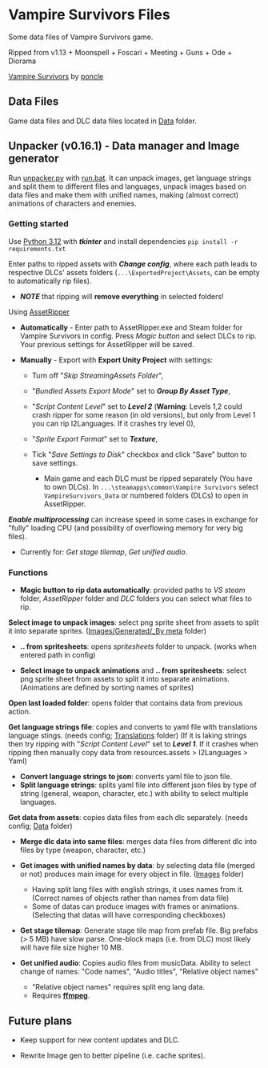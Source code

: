# Vampire Survivors Files

Some data files of Vampire Survivors game.

Ripped from v1.13 + Moonspell + Foscari + Meeting + Guns + Ode + Diorama

[Vampire Survivors](https://store.steampowered.com/app/1794680/Vampire_Survivors/) by [poncle](https://poncle.games)

## Data Files

Game data files and DLC data files located in [Data](Data) folder.

## Unpacker (v0.16.1) - Data manager and Image generator

Run [unpacker.py](unpacker.py) with [run.bat](run.bat). It can unpack images, get language strings and split them to
different files and
languages, unpack images based on data files and make them with unified names, making (almost correct) animations
of characters and enemies.

### Getting started

Use [Python 3.12](https://www.python.org/downloads/) with _**tkinter**_ and install dependencies `pip install -r requirements.txt`

Enter paths to ripped assets with _**Change config**_, where each path leads to respective DLCs' assets
folders (`...\ExportedProject\Assets`, can be empty to automatically rip files).

* ***NOTE*** that ripping will **remove everything** in selected folders!

Using [AssetRipper](https://github.com/AssetRipper/AssetRipper)

* **Automatically** - Enter path to AssetRipper.exe and Steam folder for Vampire Survivors in config. Press *Magic
  button* and
  select DLCs to rip. Your previous settings for AssetRipper will be saved.

* **Manually** - Export with **Export Unity Project** with settings:

    * Turn off "_Skip StreamingAssets Folder_",
    * "_Bundled Assets Export Mode_" set to _**Group By Asset Type**_,
    * "_Script Content Level_" set to _**Level 2**_ (**Warning**: Levels 1,2 could crash ripper for some reason (in old
      versions), but only from Level 1 you can rip I2Languages. If it crashes try level 0),
    * "_Sprite Export Format_" set to _**Texture**_,
    * Tick "_Save Settings to Disk_" checkbox and click "Save" button to save settings.

        * Main game and each DLC must be ripped separately (You have to own DLCs).
          In `...\steamapps\common\Vampire Survivors` select `VampireSurvivors_Data` or numbered folders (DLCs) to open
          in
          AssetRipper.

_**Enable multiprocessing**_ can increase speed in some cases in exchange for "fully" loading CPU (and possibility of
overflowing memory for very big files).

* Currently for: _Get stage tilemap_, _Get unified audio_.

### Functions

* **Magic button to rip data automatically**: provided paths to _VS steam_ folder, _AssetRipper_ folder and _DLC_
  folders you can select what files to rip.

**Select image to unpack images**: select png sprite sheet from assets to split it into separate
sprites. ([Images/Generated/_By meta](Images) folder)

* **.. from spritesheets**: opens _spritesheets_ folder to unpack. (works when entered path in config)

* **Select image to unpack animations** and **.. from spritesheets**: select png sprite sheet from assets to split it
  into separate
  animations. (Animations are defined by sorting names of sprites)

**Open last loaded folder**: opens folder that contains data from previous action.

**Get language strings file**: copies and converts to yaml file with translations language stings. (needs
config; [Translations](Translations) folder) (If it is laking strings then try ripping with "_Script Content Level_" set
to _**Level 1**_. If it crashes when ripping then manually copy data from resources.assets > I2Languages > Yaml)

* **Convert language strings to json**: converts yaml file to json file.
* **Split language strings**: splits yaml file into different json files by type of string (general, weapon, character,
  etc.) with ability to select multiple languages.

**Get data from assets**: copies data files from each dlc separately. (needs config; [Data](Data) folder)

* **Merge dlc data into same files**: merges data files from different dlc into files by type (weapon, character, etc.)
* **Get images with unified names by data**: by selecting data file (merged or not) produces main image for every object
  in file. ([Images](Images) folder)
    * Having split lang files with english strings, it uses names from it. (Correct names of objects rather than names
      from data file)
    * Some of datas can produce images with frames or animations. (Selecting that datas will have corresponding
      checkboxes)

* **Get stage tilemap**: Generate stage tile map from prefab file. Big prefabs (> 5 MB) have slow parse. One-block
  maps (i.e. from DLC) most likely will have file size higher 10 MB.

* **Get unified audio**: Copies audio files from musicData. Ability to select change of names: "Code names", "Audio
  titles", "Relative object names"
    * "Relative object names" requires split eng lang data.
    * Requires **[ffmpeg](https://ffmpeg.org)**.

## Future plans

* Keep support for new content updates and DLC.

* Rewrite Image gen to better pipeline (i.e. cache sprites).